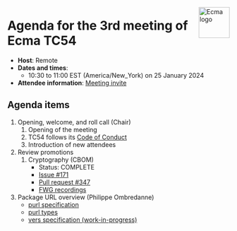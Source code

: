<img src="https://tc54.org/images/ecma.svg" align="right" height="70" alt="Ecma logo" /> <!-- markdownlint-disable-line MD041 -->

# Agenda for the 3rd meeting of Ecma TC54

- **Host**: Remote
- **Dates and times**:
    - 10:30 to 11:00 EST (America/New\_York) on 25 January 2024
- **Attendee information**: [Meeting invite](https://calendar.google.com/calendar/event?action=TEMPLATE&tmeid=MW43ZjdoZmF2cW11MXZzM2Y5ZHNobmt0cjhfMjAyMzEyMTRUMTUzMDAwWiBjXzg4NGRlY2RlNWExNTI5MDJiYjUxYTYyZjg5NTUwZDBmMzc0ODQ4NDUzNGYwOGM2Mzc5MmYyZTY1NGYyYTdlYmNAZw&tmsrc=c_884decde5a152902bb51a62f89550d0f3748484534f08c63792f2e654f2a7ebc%40group.calendar.google.com&scp=ALL)


## Agenda items

1. Opening, welcome, and roll call (Chair)
    1. Opening of the meeting
    1. TC54 follows its [Code of Conduct](https://tc54.org/code-of-conduct/)
    1. Introduction of new attendees
1. Review promotions
    1. Cryptography (CBOM)
        - Status: COMPLETE
        - [Issue #171](https://github.com/CycloneDX/specification/issues/171)
        - [Pull request #347](https://github.com/CycloneDX/specification/pull/347)
        - [FWG recordings](https://www.youtube.com/playlist?list=PLqjEqUxHjy1WebDhYC_7-zDzGy8EqAqpP)
1. Package URL overview (Philippe Ombredanne)
   - [purl specification](https://github.com/package-url/purl-spec/blob/master/PURL-SPECIFICATION.rst)
   - [purl types](https://github.com/package-url/purl-spec/blob/master/PURL-TYPES.rst) 
   - [vers specification (work-in-progress)](https://github.com/package-url/purl-spec/pull/139)